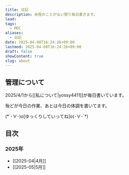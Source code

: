 ```yaml
---
title: 日記
description: 余程のことがない限り毎日書きます。
lead: 
tags:
  - MOC
aliases:
  - 日記
date: 2025-04-08T16:24:26+09:00
lastmod: 2025-04-08T16:24:26+09:00
draft: false
showContent: true
slug: about
---
```

## 管理について
2025/4/1から[[私について|yossy4411]]が毎日書いています。

殆どが今日の作業、あとは今日の体調を書いてます。

(\*´･∀･)o\[ゆっくりしていってね\]o(･∀･\`\*)

## 目次
### 2025年
- [[2025-04|4月]]
- [[2025-05|5月]]